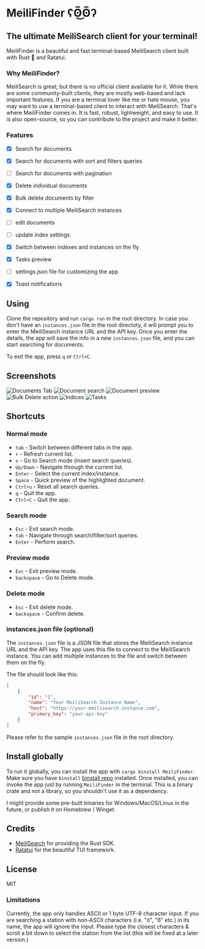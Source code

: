 # MeiliFinder ʕʘ̅͜ʘ̅ʔ 

## The ultimate MeiliSearch client for your terminal!

MeiliFinder is a beautiful and fast terminal-based MeiliSearch client built with Rust 🦀 and Ratatui. 

### Why MeiliFinder?

MeiliSearch is great; but there is no official client available for it. While there are some community-built clients, they are mostly web-based and lack important features. If you are a terminal lover like me or hate mouse, you may want to use a terminal-based client to interact with MeiliSearch. That's where MeiliFinder comes in. It is fast, robust, lightweight, and easy to use. It is also open-source, so you can contribute to the project and make it better.

### Features

- [x] Search for documents
- [x] Search for documents with sort and filters queries
- [ ] Search for documents with pagination
- [x] Delete individual documents
- [x] Bulk delete documents by filter
- [x] Connect to multiple MeiliSearch instances
- [ ] edit documents
- [ ] update index settings
- [x] Switch between indexes and instances on the fly
- [x] Tasks preview
- [ ] settings.json file for customizing the app
- [x] Toast notifications


## Using

Clone the repository and run `cargo run` in the root directory.
In case you don't have an `instances.json` file in the root directoty, it will prompt you to enter the MeiliSearch instance URL and the API key. Once you enter the details, the app will save the info in a new `instances.json` file, and you can start searching for documents. 

To exit the app, press `q` or `Ctrl+C`.


## Screenshots

![Documents Tab](https://imgur.com/Wx66b36.png)
![Document search](https://imgur.com/m3U5vP3.png)
![Document preview](https://imgur.com/BIXyxJZ.png)
![Bulk Delete action](https://imgur.com/CglAOhv.png)
![Indices](https://imgur.com/FvA9Q3m.png)
![Tasks](https://imgur.com/ohVbWsw.png)


## Shortcuts

### Normal mode

- `tab` - Switch between different tabs in the app.
- `r` - Refresh current list.
- `s` - Go to Search mode (insert search queries).
- `Up/Down` - Navigate through the current list.
- `Enter` - Select the current index/instance.
- `Space` - Quick preview of the highlighted document.
- `Ctrl+u` - Reset all search queries.
- `q` - Quit the app.
- `Ctrl+C` - Quit the app.

### Search mode

- `Esc` - Exit search mode.
- `tab` - Navigate through search/filter/sort queries.
- `Enter` - Perform search.

### Preview mode

- `Esc` - Exit preview mode.
- `backspace` - Go to Delete mode.

### Delete mode

- `Esc` - Exit delete mode.
- `backspace` - Confirm delete.


### instances.json file (optional)

The `instances.json` file is a JSON file that stores the MeiliSearch instance URL and the API key. The app uses this file to connect to the MeiliSearch instance. You can add multiple instances to the file and switch between them on the fly. 

The file should look like this:

```json
[
	{
		"id": "1",
		"name": "Your MeiliSearch Instance Name",
		"host": "https://your-meilisearch-instance.com",
		"primary_key": "your-api-key"
	}
]
```

Please refer to the sample `instances.json` file in the root directory.

## Install globally

To run it globally, you can install the app with `cargo binstall MeiliFinder`. Make sure you have `binstall` [binstall repo](https://github.com/cargo-bins/cargo-binstall) installed. Once installed, you can invoke the app just by running `MeiliFinder` in the terminal.
This is a binary crate and not a library, so you shouldn't use it as a dependency.

I might provide some pre-built binaries for Windows/MacOS/Linux in the future, or publish it on Homebrew / Winget.


## Credits

- [MeiliSearch](https://github.com/meilisearch/meilisearch) for providing the Rust SDK.
- [Ratatui](https://github.com/ratatui-org/ratatui) for the beautiful TUI framework.

## License

MIT

### Limitations

Currently, the app only handles ASCII or 1 byte UTF-8 character input. If you are searching a station with non-ASCII characters (i.e. "ö", "ß" etc.) in its name, the app will ignore the input. Please type the closest characters & scroll a bit down to select the station from the list (this will be fixed at a later version.)

